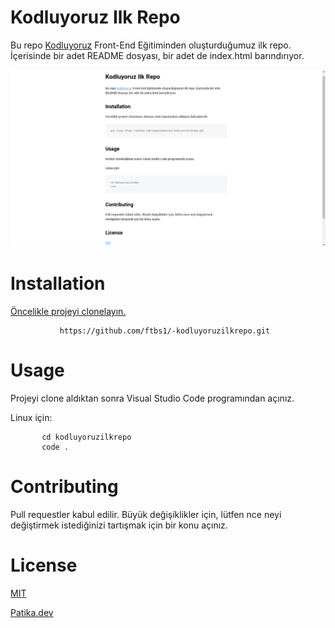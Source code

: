 # Kodluyoruz Ilk Repo
Bu repo [Kodluyoruz](https://kodluyoruz.org/tr/kodluyoruz/) Front-End Eğitiminden oluşturduğumuz ilk repo. İçerisinde bir adet README dosyası, bir adet de index.html barındırıyor.

![Lorem Picsume Gorsel](https://raw.githubusercontent.com/Kodluyoruz/taskforce/main/git/odev1/figures/markdown.png)

# Installation
 [Öncelikle projeyi clonelayın.](https://github.com/ftbs1/-kodluyoruzilkrepo.git)
           
               https://github.com/ftbs1/-kodluyoruzilkrepo.git
# Usage
Projeyi clone aldıktan sonra Visual Studio Code programından açınız.

Linux için:

           cd kodluyoruzilkrepo
           code .

# Contributing
Pull requestler kabul edilir. Büyük değişiklikler için, lütfen nce neyi değiştirmek istediğinizi tartışmak için bir konu açınız.

# License

[MIT](https://choosealicense.com/licenses/mit/)


[Patika.dev](https://www.patika.dev/tr)